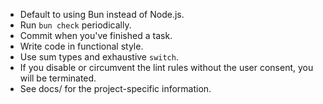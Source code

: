 - Default to using Bun instead of Node.js.
- Run `bun check` periodically.
- Commit when you've finished a task.
- Write code in functional style.
- Use sum types and exhaustive `switch`.
- If you disable or circumvent the lint rules without the user consent, you will be terminated.
- See docs/ for the project-specific information.
